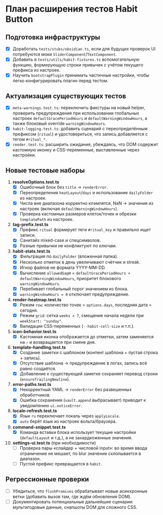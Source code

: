 # План расширения тестов Habit Button

## Подготовка инфраструктуры
- [x] Доработать `tests/stubs/obsidian.ts`, если для будущих проверок UI потребуются моки `SliderComponent`/`TextComponent`.
- [x] Добавить в `tests/utils/habit-fixtures.ts` вспомогательную функцию, формирующую строки привычек с учётом текущего префикса из настроек.
- [x] Научить `bootstrapPlugin` принимать частичные настройки, чтобы легко конфигурировать плагин перед тестом.

## Актуализация существующих тестов
- [x] `meta-warnings.test.ts`: переключить фикстуры на новый helper, проверить предупреждения при использовании глобальных настроек `defaultGracePeriodHours` и `defaultWarningWindowHours`, а также блоковый override `warningWindowHours`.
- [x] `habit-logging.test.ts`: добавить сценарий с переопределённым префиксом (`ritual`) и удостовериться, что запись добавляется с тегом `#ritual_*`.
- [x] `render.test.ts`: расширить ожидания, убеждаясь, что DOM содержит кастомную иконку и CSS-переменные, выставленные через настройки.

## Новые тестовые наборы
1. **resolveOptions.test.ts**
   - [x] Ошибочный блок без `title` → `renderError`.
   - [x] Переопределения `heatLayout`/`days` и использование `dailyFolder` из настроек.
   - [x] Числа вне диапазона корректно клэмпятся, NaN → значения из настроек (включая `defaultWarningWindowHours`).
   - [x] Проверка кастомных размеров клеток/точек и обрезки `templatePath` из настроек.

2. **tag-prefix.test.ts**
   - [x] Префикс `ritual` формирует теги `#ritual_key` и правильно ищет записи.
   - [x] Санитайз mixed-case и спецсимволов.
   - [x] Разные привычки не конфликтуют по ключам.

3. **habit-stats.test.ts**
   - [x] Фильтрация по `dailyFolder` (вложенная папка).
   - [x] Несколько отметок в день увеличивают счётчик и streak.
   - [x] Игнор файлов не формата YYYY-MM-DD.
   - [x] Вычисление `allowedGapH` = `defaultGracePeriodHours + defaultWarningWindowHours`, приоритет блокового `warningWindowHours`.
   - [x] Перебивает глобальный порог значением из блока.
   - [x] `warningWindowHours = 0` отключает предупреждение.

4. **render-heatmap.test.ts**
   - [x] Режим `row`: количество точек = `options.days`, последняя дата = сегодня.
   - [x] Режим `grid`: сетка `weeks × 7`, смещение начала недели при `weekStart: "sunday"`.
   - [x] Валидация CSS-переменных (`--habit-cell-size` и т.п.).

5. **icon-behavior.test.ts**
   - [x] Кастомная иконка отображается до отметки, затем заменяется на `✓` и возвращается при смене дня.

6. **template-handling.test.ts**
   - [x] Создание заметки с шаблоном (контент шаблона + пустая строка + запись).
   - [x] Отсутствие шаблона → предупреждение в логах, запись всё равно создаётся.
   - [x] Добавление к существующей заметке сохраняет перевод строки (`ensureTrailingNewline`).

7. **error-paths.test.ts**
   - [x] Некорректный YAML → `renderError` без развешенных обработчиков.
   - [x] Ошибка сохранения (`vault.append` выбрасывает) приводит к уведомлению `ui.noticeError`.

8. **locale-refresh.test.ts**
   - [x] Язык `ru` переключает локаль через `applyLocale`.
   - [x] `auto` берёт язык из настроек вольта/браузера.

9. **command-snippet.test.ts**
   - [x] Команда вставки блока использует текущие настройки (`defaultLayout` и т.д.), а не захардкоженные значения.

10. **settings-ui.test.ts** (при необходимости)
    - [ ] Проверка пары «слайдер + числовой input»: во время ввода ограничение не мешает, по blur значение схлопывается в диапазон.
    - [ ] Пустой префикс превращается в `habit`.

## Регрессионные проверки
- [ ] Убедиться, что `flushPromises` обрабатывает новые асинхронные ветки (добавить вызов там, где ждём обновления DOM).
- [ ] Документировать потенциальные дальнейшие сценарии: мультигодовые данные, снапшоты DOM для сложного CSS.
